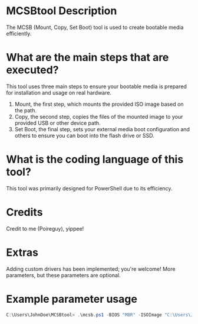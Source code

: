 # MCSBtool Description
The MCSB (Mount, Copy, Set Boot) tool is used to create bootable media efficiently.

# What are the main steps that are executed?
This tool uses three main steps to ensure your bootable media is prepared for installation and usage on real hardware.
1. Mount, the first step, which mounts the provided ISO image based on the path.
2. Copy, the second step, copies the files of the mounted image to your provided USB or other device path.
3. Set Boot, the final step, sets your external media boot configuration and others to ensure you can boot into the flash drive or SSD.

# What is the coding language of this tool?
This tool was primarily designed for PowerShell due to its efficiency.

# Credits
Credit to me (Poireguy), yippee!

# Extras
Adding custom drivers has been implemented; you're welcome!
More parameters, but these parameters are optional.

# Example parameter usage
```PowerShell
C:\Users\JohnDoe\MCSBtool> .\mcsb.ps1 -BIOS "MBR" -ISOImage "C:\Users\JohnDoe\images\Windows11.iso" -DrvPath "C:\Users\JohnDoe\MyDrivers\" -USBPath "F:\"
```
